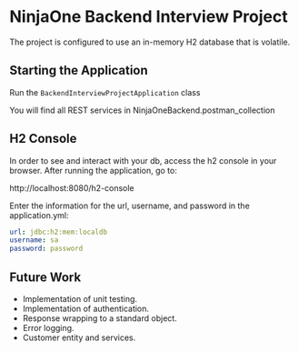 # NinjaOne Backend Interview Project

The project is configured to use an in-memory H2 database that is volatile. 

## Starting the Application

Run the `BackendInterviewProjectApplication` class

You will find all REST services in NinjaOneBackend.postman_collection

## H2 Console 

In order to see and interact with your db, access the h2 console in your browser.
After running the application, go to:

http://localhost:8080/h2-console

Enter the information for the url, username, and password in the application.yml:

```yml
url: jdbc:h2:mem:localdb
username: sa 
password: password
```

## Future Work

* Implementation of unit testing.
* Implementation of authentication.
* Response wrapping to a standard object.  
* Error logging.
* Customer entity and services.